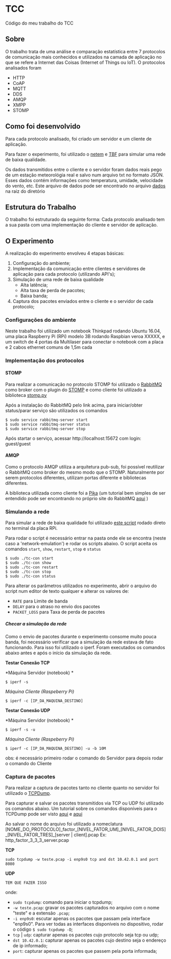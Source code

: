 # TCC
Código do meu trabalho do TCC

## Sobre
O trabalho trata de uma análise e comparação estatística entre 7 protocolos de comunicação mais conhecidos e utilizados na camada de aplicação no que se refere a Internet das Coisas (Internet of Things ou IoT). O protocolos analisados foram
- HTTP
- CoAP
- MQTT
- DDS
- AMQP
- XMPP
- STOMP

## Como foi desenvolvido
Para cada protocolo analisado, foi criado um servidor e um cliente de aplicação.

Para fazer o experimento, foi utilizado o [netem](https://wiki.linuxfoundation.org/networking/netem) e [TBF](https://www.systutorials.com/docs/linux/man/8-tc-tbf/) para simular uma rede de baixa qualidade.

Os dados transmitidos entre o cliente e o servidor foram dados reais pego de um estação meteorológia real e salvo num arquivo txt no formato JSON. Esses dados contém informações como temperatura, umidade, velocidade do vento, etc. 
Este arquivo de dados pode ser encontrado no arquivo [dados](dados.txt) na raiz do diretório

## Estrutura do Trabalho
O trabalho foi estruturado da seguinte forma: Cada protocolo analisado tem a sua pasta com uma implementação do cliente e servidor de aplicação.

## O Experimento
A realização do experimento envolveu 4 etapas básicas:
1. Configuração do ambiente;
2. Implementação da comunicação entre clientes e servidores de aplicação para cada protocolo (utilizando API's);
3. Simulação de uma rede de baixa qualidade
   - Alta latência;
   - Alta taxa de perda de pacotes;
   - Baixa banda;
4. Captura dos pacotes enviados entre o cliente e o servidor de cada protocolo;


### Configurações do ambiente
Neste trabalho foi utilizado um notebook Thinkpad rodando Ubuntu 16.04, uma placa Raspberry Pi (RPi) modelo 3B rodando Raspbian veroa XXXXX, e um switch de 4 portas da Multilaser para conectar o notebook com a placa e 2 cabos ethernet comuns de 1,5m cada

### Implementação dos protocolos

#### STOMP
Para realizar a comunicação no protocolo STOMP foi utilizado o [RabbitMQ](https://tecadmin.net/install-rabbitmq-server-on-ubuntu/) como broker com o plugin do [STOMP](http://www.rabbitmq.com/stomp.html) e como cliente foi utilizado a biblioteca [stomp.py](https://github.com/jasonrbriggs/stomp.py)

Após a instalação do RabbitMQ pelo link acima, para iniciar/obter status/parar serviço são utilizados os comandos
```
$ sudo service rabbitmq-server start
$ sudo service rabbitmq-server status
$ sudo service rabbitmq-server stop
```

Após startar o serviço, acessar http://localhost:15672 com login: guest/guest

#### AMQP
Como o protocolo AMQP utiliza a arquitetura pub-sub, foi possível reutilizar o RabbitMQ como broker do mesmo modo que o STOMP. Naturalmente por serem protocolos diferentes, utilizam portas diferente e bibliotecas diferentes.

A biblioteca utilizada como cliente foi a [Pika](https://github.com/pika/pika) (um tutorial bem simples de ser entendido pode ser encontrando no próprio site do RabbitMQ [aqui](https://www.rabbitmq.com/tutorials/tutorial-one-python.html) )


### Simulando a rede
Para simular a rede de baixa qualidade foi utilizado [este script](network-emulation/tc-con) rodado direto no terminal da placa RPi.

Para rodar o script é necessário entrar na pasta onde ele se encontra (neste caso a 'network-emulation') e rodar os scripts abaixo. O script aceita os comandos `start`, `show`, `restart`, `stop` e `status`
```
$ sudo ./tc-con start
$ sudo ./tc-con show
$ sudo ./tc-con restart
$ sudo ./tc-con stop
$ sudo ./tc-con status
```

Para alterar os parâmetros utilizados no experimento, abrir o arquivo do script num editor de texto qualquer e alterar os valores de:
- `RATE` para Limite de banda
- `DELAY` para o atraso no envio dos pacotes
- `PACKET_LOSS` para Taxa de perda de pacotes

##### Checar a simulação da rede

Como o envio de pacotes durante o experimento consome muito pouca banda, foi necessário verificar que a simulação da rede estava de fato funcionando. Para isso foi utilizado o iperf. Foram executados os comandos abaixo antes e após o início da simulação da rede.

**Testar Conexão TCP**

*Máquina Servidor (notebook) *
```
$ iperf -s
```

*Máquina Cliente (Raspeberry Pi)*
```
$ iperf -c [IP_DA_MAQUINA_DESTINO]
```

**Testar Conexão UDP**

*Máquina Servidor (notebook) *
```
$ iperf -s -u
```

*Máquina Cliente (Raspeberry Pi)*
```
$ iperf -c [IP_DA_MAQUINA_DESTINO] -u -b 10M
```


obs: é necessário primeiro rodar o comando do Servidor para depois rodar o comando do Cliente


### Captura de pacotes
Para realizar a captura de pacotes tanto no cliente quanto no servidor foi utilizado o [TCPDump](http://www.ronnutter.com/raspberry-pi-intro-to-tcpdump/).

Para capturar e salvar os pacotes transmitidos via TCP ou UDP foi utilizado os comandos abaixo. Um tutorial sobre os comandos disponíveis para o TCPDump pode ser visto [aqui](https://www.tecmint.com/12-tcpdump-commands-a-network-sniffer-tool/) e [aqui](https://danielmiessler.com/study/tcpdump/)

Ao salvar o nome do arquivo foi utilizado a nomeclatura [NOME_DO_PROTOCOLO]\_factor_\[NIVEL_FATOR_UM]\_\[NIVEL_FATOR_DOIS]\_\[NIVEL_FATOR_TRES]\_\[server | client].pcap
Ex: http_factor_3_3_3_server.pcap

**TCP**
```
sudo tcpdump -w teste.pcap -i enp9s0 tcp and dst 10.42.0.1 and port 8080
```
**UDP**
```
TEM QUE FAZER ISSO
```

onde:
- `sudo tcpdump`: comando para iniciar o tcpdump;
- `-w teste.pcap`: gravar os pacotes capturados no arquivo com o nome "teste" e a extensão `.pcap`;
- `-i enp9s0`: escutar apenas os pacotes que passam pela interface "enp9s0". Para ver todas as interfaces disponíveis no dispositivo, rodar o código ```$ sudo tcpdump -D```;
- `tcp` | `udp`: capturar apenas os pacotes cujo protocolo seja tcp ou udp;
- `dst 10.42.0.1`: capturar apenas os pacotes cujo destino seja o endereço de ip informado;
- `port`: capturar apenas os pacotes que passem pela porta informada;



